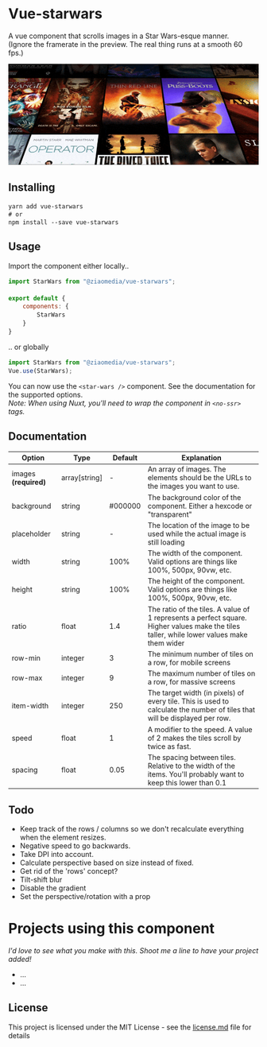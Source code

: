# Vue-starwars

A vue component that scrolls images in a Star Wars-esque manner.  
(Ignore the framerate in the preview. The real thing runs at a smooth 60 fps.)

![preview](preview.gif "Preview")

## Installing
```
yarn add vue-starwars
# or
npm install --save vue-starwars
```

## Usage

Import the component either locally..

```js
import StarWars from "@ziaomedia/vue-starwars";

export default {
    components: {
        StarWars
    }
}
```

.. or globally

``` js
import StarWars from "@ziaomedia/vue-starwars";
Vue.use(StarWars);
```

You can now use the ```<star-wars />``` component. See the documentation for the supported options.  
*Note: When using Nuxt, you'll need to wrap the component in ```<no-ssr>``` tags.*

## Documentation

Option | Type | Default | Explanation
--- | --- | --- | ---
images **(required)** | array[string] | - | An array of images. The elements should be the URLs to the images you want to use.
background | string | #000000 | The background color of the component. Either a hexcode or "transparent"
placeholder | string | - | The location of the image to be used while the actual image is still loading
width | string | 100% | The width of the component. Valid options are things like 100%, 500px, 90vw, etc.
height | string | 100% | The height of the component. Valid options are things like 100%, 500px, 90vw, etc.
ratio | float | 1.4 | The ratio of the tiles. A value of 1 represents a perfect square. Higher values make the tiles taller, while lower values make them wider
row-min | integer | 3 | The minimum number of tiles on a row, for mobile screens
row-max | integer | 9 | The maximum number of tiles on a row, for massive screens
item-width | integer | 250 | The target width (in pixels) of every tile. This is used to calculate the number of tiles that will be displayed per row. 
speed | float | 1 | A modifier to the speed. A value of 2 makes the tiles scroll by twice as fast.
spacing | float | 0.05 | The spacing between tiles. Relative to the width of the items. You'll probably want to keep this lower than 0.1 

## Todo
- Keep track of the rows / columns so we don't recalculate everything when the element resizes.
- Negative speed to go backwards.
- Take DPI into account.
- Calculate perspective based on size instead of fixed.
- Get rid of the 'rows' concept?
- Tilt-shift blur
- Disable the gradient
- Set the perspective/rotation with a prop

# Projects using this component
*I'd love to see what you make with this. Shoot me a line to have your project added!*
- ...
- ... 
 
## License
This project is licensed under the MIT License - see the [license.md](license.md) file for details